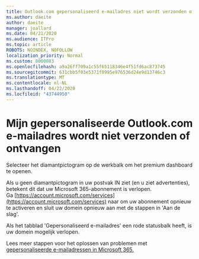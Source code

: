 ```yaml
---
title: Outlook.com gepersonaliseerd e-mailadres niet wordt verzonden of ontvangen
ms.author: daeite
author: daeite
manager: joallard
ms.date: 04/21/2020
ms.audience: ITPro
ms.topic: article
ROBOTS: NOINDEX, NOFOLLOW
localization_priority: Normal
ms.custom: 8000083
ms.openlocfilehash: a9a26ff709a1c55f65118346e4f51fd6ac873745
ms.sourcegitcommit: 631cbb5f03e5371f0995e976536d24e9d13746c3
ms.translationtype: MT
ms.contentlocale: nl-NL
ms.lasthandoff: 04/22/2020
ms.locfileid: "43744950"
---
```

# <a name="my-personalized-outlookcom-email-address-isnt-sending-or-receiving"></a>Mijn gepersonaliseerde Outlook.com e-mailadres wordt niet verzonden of ontvangen

Selecteer het diamantpictogram op de werkbalk om het premium dashboard te openen.

Als u geen diamantpictogram in uw postvak IN ziet (en u ziet advertenties), betekent dit dat uw Microsoft 365-abonnement is verlopen. Ga [https://account.microsoft.com/services](https://account.microsoft.com/services) naar om uw abonnement opnieuw te activeren en sluit uw domein opnieuw aan met de stappen in 'Aan de slag'.

Als het tabblad 'Gepersonaliseerd e-mailadres' een rode statusbalk heeft, is uw domein mogelijk verlopen.

Lees meer stappen voor het oplossen van problemen met [gepersonaliseerde e-mailadressen in Microsoft 365.](https://support.office.com/article/75416a58-b225-4c02-8c07-8979403b427b?wt.mc_id=Office_Outlook_com_Alchemy)